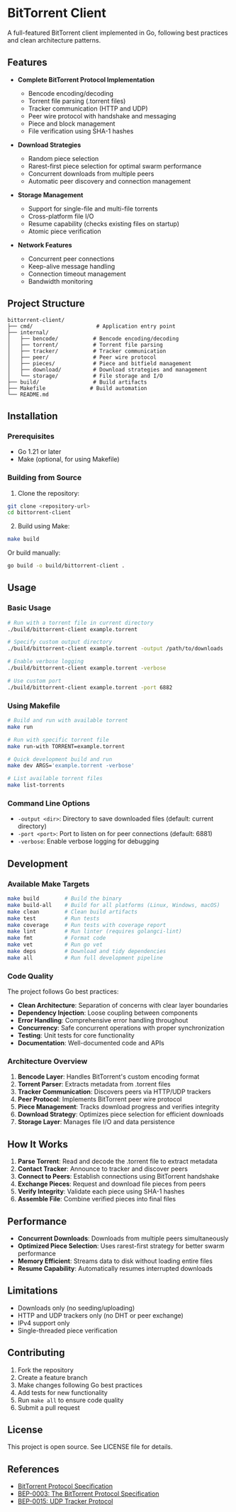 # BitTorrent Client

A full-featured BitTorrent client implemented in Go, following best practices and clean architecture patterns.

## Features

- **Complete BitTorrent Protocol Implementation**
  - Bencode encoding/decoding
  - Torrent file parsing (.torrent files)
  - Tracker communication (HTTP and UDP)
  - Peer wire protocol with handshake and messaging
  - Piece and block management
  - File verification using SHA-1 hashes

- **Download Strategies**
  - Random piece selection
  - Rarest-first piece selection for optimal swarm performance
  - Concurrent downloads from multiple peers
  - Automatic peer discovery and connection management

- **Storage Management**
  - Support for single-file and multi-file torrents
  - Cross-platform file I/O
  - Resume capability (checks existing files on startup)
  - Atomic piece verification

- **Network Features**
  - Concurrent peer connections
  - Keep-alive message handling
  - Connection timeout management
  - Bandwidth monitoring

## Project Structure

```
bittorrent-client/
├── cmd/                    # Application entry point
├── internal/
│   ├── bencode/           # Bencode encoding/decoding
│   ├── torrent/           # Torrent file parsing
│   ├── tracker/           # Tracker communication
│   ├── peer/              # Peer wire protocol
│   ├── pieces/            # Piece and bitfield management
│   ├── download/          # Download strategies and management
│   └── storage/           # File storage and I/O
├── build/                 # Build artifacts
├── Makefile              # Build automation
└── README.md
```

## Installation

### Prerequisites

- Go 1.21 or later
- Make (optional, for using Makefile)

### Building from Source

1. Clone the repository:
```bash
git clone <repository-url>
cd bittorrent-client
```

2. Build using Make:
```bash
make build
```

Or build manually:
```bash
go build -o build/bittorrent-client .
```

## Usage

### Basic Usage

```bash
# Run with a torrent file in current directory
./build/bittorrent-client example.torrent

# Specify custom output directory
./build/bittorrent-client example.torrent -output /path/to/downloads

# Enable verbose logging
./build/bittorrent-client example.torrent -verbose

# Use custom port
./build/bittorrent-client example.torrent -port 6882
```

### Using Makefile

```bash
# Build and run with available torrent
make run

# Run with specific torrent file
make run-with TORRENT=example.torrent

# Quick development build and run
make dev ARGS='example.torrent -verbose'

# List available torrent files
make list-torrents
```

### Command Line Options

- `-output <dir>`: Directory to save downloaded files (default: current directory)
- `-port <port>`: Port to listen on for peer connections (default: 6881)
- `-verbose`: Enable verbose logging for debugging

## Development

### Available Make Targets

```bash
make build        # Build the binary
make build-all    # Build for all platforms (Linux, Windows, macOS)
make clean        # Clean build artifacts
make test         # Run tests
make coverage     # Run tests with coverage report
make lint         # Run linter (requires golangci-lint)
make fmt          # Format code
make vet          # Run go vet
make deps         # Download and tidy dependencies
make all          # Run full development pipeline
```

### Code Quality

The project follows Go best practices:

- **Clean Architecture**: Separation of concerns with clear layer boundaries
- **Dependency Injection**: Loose coupling between components
- **Error Handling**: Comprehensive error handling throughout
- **Concurrency**: Safe concurrent operations with proper synchronization
- **Testing**: Unit tests for core functionality
- **Documentation**: Well-documented code and APIs

### Architecture Overview

1. **Bencode Layer**: Handles BitTorrent's custom encoding format
2. **Torrent Parser**: Extracts metadata from .torrent files
3. **Tracker Communication**: Discovers peers via HTTP/UDP trackers
4. **Peer Protocol**: Implements BitTorrent peer wire protocol
5. **Piece Management**: Tracks download progress and verifies integrity
6. **Download Strategy**: Optimizes piece selection for efficient downloads
7. **Storage Layer**: Manages file I/O and data persistence

## How It Works

1. **Parse Torrent**: Read and decode the .torrent file to extract metadata
2. **Contact Tracker**: Announce to tracker and discover peers
3. **Connect to Peers**: Establish connections using BitTorrent handshake
4. **Exchange Pieces**: Request and download file pieces from peers
5. **Verify Integrity**: Validate each piece using SHA-1 hashes
6. **Assemble File**: Combine verified pieces into final files

## Performance

- **Concurrent Downloads**: Downloads from multiple peers simultaneously
- **Optimized Piece Selection**: Uses rarest-first strategy for better swarm performance
- **Memory Efficient**: Streams data to disk without loading entire files
- **Resume Capability**: Automatically resumes interrupted downloads

## Limitations

- Downloads only (no seeding/uploading)
- HTTP and UDP trackers only (no DHT or peer exchange)
- IPv4 support only
- Single-threaded piece verification

## Contributing

1. Fork the repository
2. Create a feature branch
3. Make changes following Go best practices
4. Add tests for new functionality
5. Run `make all` to ensure code quality
6. Submit a pull request

## License

This project is open source. See LICENSE file for details.

## References

- [BitTorrent Protocol Specification](https://wiki.theory.org/BitTorrentSpecification)
- [BEP-0003: The BitTorrent Protocol Specification](http://bittorrent.org/beps/bep_0003.html)
- [BEP-0015: UDP Tracker Protocol](http://bittorrent.org/beps/bep_0015.html)
